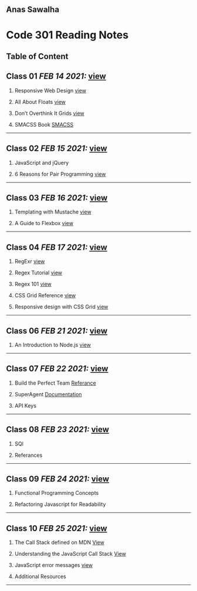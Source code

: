 ## Anas Sawalha

# Code 301 Reading Notes

## Table of Content 


## Class 01  *FEB 14 2021:* [view](https://anassawalha95.github.io/reading-notes/Code%20301/Class%2001)

   1. Responsive Web Design [view](https://learn.shayhowe.com/advanced-html-css/responsive-web-design/)
    
   2. All About Floats [view](https://css-tricks.com/all-about-floats/) 
    
   3. Don’t Overthink It Grids [view](https://css-tricks.com/dont-overthink-it-grids/)
   
   4. SMACSS Book [SMACSS](http://smacss.com/)

---

## Class 02  *FEB 15 2021:* [view](https://anassawalha95.github.io/reading-notes/Code%20301/Class%2002)

   1. JavaScript and jQuery 
    
   2. 6 Reasons for Pair Programming [view](https://www.codefellows.org/blog/6-reasons-for-pair-programming/) 
   
---


## Class 03  *FEB 16 2021:* [view](https://anassawalha95.github.io/reading-notes/Code%20301/Class%2003)

 
  1. Templating with Mustache [view](https://1sherlynn.medium.com/javascript-templating-language-and-engine-mustache-js-with-node-and-express-f4c2530e73b2)
    
  2. A Guide to Flexbox [view](https://css-tricks.com/snippets/css/a-guide-to-flexbox/) 
   
   
---


## Class 04  *FEB 17 2021:* [view](https://anassawalha95.github.io/reading-notes/Code%20301/Class%2004)

 
  1. RegExr [view](https://regexr.com/)
    
  2. Regex Tutorial [view](https://medium.com/factory-mind/regex-tutorial-a-simple-cheatsheet-by-examples-649dc1c3f285) 

  3. Regex 101 [view](https://regex101.com/) 
  
  4. CSS Grid Reference [view](https://css-tricks.com/snippets/css/complete-guide-grid/) 
   
  5. Responsive design with CSS Grid [view](https://medium.com/samsung-internet-dev/common-responsive-layouts-with-css-grid-and-some-without-245a862f48df) 


   
   
---

## Class 06  *FEB 21 2021:* [view](https://anassawalha95.github.io/reading-notes/Code%20301/Class%2006)

 
  1. An Introduction to Node.js [view](https://www.sitepoint.com/an-introduction-to-node-js/)
    

---

## Class 07  *FEB 22 2021:* [view](https://anassawalha95.github.io/reading-notes/Code%20301/Class%2007)

  1. Build the Perfect Team [Referance](https://www.google.com/amp/mobile.nytimes.com/2016/02/28/magazine/what-google-learned-from-its-quest-to-build-the-perfect-team.amp.html)
  
  2. SuperAgent [Documentation](https://visionmedia.github.io/superagent/)
  
  3. API Keys
  

---

## Class 08  *FEB 23 2021:* [view](https://anassawalha95.github.io/reading-notes/Code%20301/Class%2008)

  1. SQl
  
  2. Referances
  
---

## Class 09  *FEB 24 2021:* [view](https://anassawalha95.github.io/reading-notes/Code%20301/Class%2009)

  1. Functional Programming Concepts 
  
  2. Refactoring Javascript for Readability
  
  
---

## Class 10  *FEB 25 2021:*  [view](https://anassawalha95.github.io/reading-notes/Code%20301/Class%2010)

  1. The Call Stack defined on MDN [View](https://developer.mozilla.org/en-US/docs/Glossary/Call_stack)
  
  2. Understanding the JavaScript Call Stack [View](https://www.freecodecamp.org/news/understanding-the-javascript-call-stack-861e41ae61d4/)

  3. JavaScript error messages [view](https://codeburst.io/javascript-error-messages-debugging-d23f84f0ae7c)

  4. Additional Resources

---

